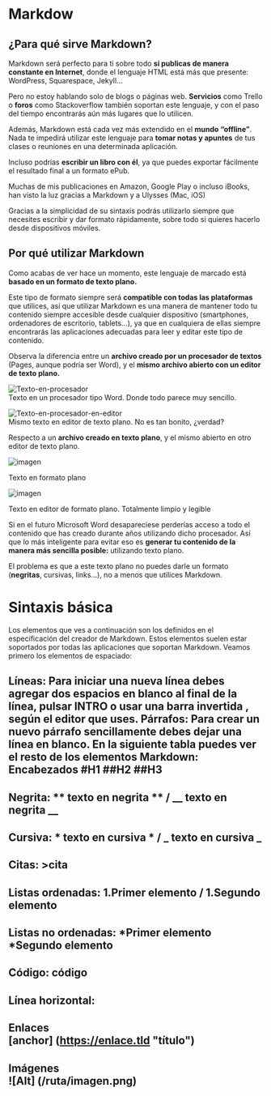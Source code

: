 # Markdow

## ¿Para qué sirve Markdown?
Markdown será perfecto para ti sobre todo **si publicas de manera constante en Internet**, donde el lenguaje HTML está más que presente: WordPress, Squarespace, Jekyll…

Pero no estoy hablando solo de blogs o páginas web. **Servicios** como Trello o **foros** como Stackoverflow también soportan este lenguaje, y con el paso del tiempo encontrarás aún más lugares que lo utilicen.

Además, Markdown está cada vez más extendido en el **mundo “offline”**. Nada te impedirá utilizar este lenguaje para **tomar notas y apuntes** de tus clases o reuniones en una determinada aplicación.

Incluso podrías **escribir un libro con él**, ya que puedes exportar fácilmente el resultado final a un formato ePub.

Muchas de mis publicaciones en Amazon, Google Play o incluso iBooks, han visto la luz gracias a Markdown y a Ulysses (Mac, iOS)

Gracias a la simplicidad de su sintaxis podrás utilizarlo siempre que necesites escribir y dar formato rápidamente, sobre todo si quieres hacerlo desde dispositivos móviles.
## Por qué utilizar Markdown
Como acabas de ver hace un momento, este lenguaje de marcado está **basado en un formato de texto plano.**

Este tipo de formato siempre será **compatible con todas las plataformas** que utilices, así que utilizar Markdown es una manera de mantener todo tu contenido siempre accesible desde cualquier dispositivo (smartphones, ordenadores de escritorio, tablets…), ya que en cualquiera de ellas siempre encontrarás las aplicaciones adecuadas para leer y editar este tipo de contenido.

Observa la diferencia entre un **archivo creado por un procesador de textos** (Pages, aunque podría ser Word), y el **mismo archivo abierto con un editor de texto plano.**

![Texto-en-procesador](https://github.com/user-attachments/assets/d433394d-bb4f-4446-86ea-09f4dd7b619d)  
Texto en un procesador tipo Word. Donde todo parece muy sencillo.

 
![Texto-en-procesador-en-editor](https://github.com/user-attachments/assets/e89b7f79-ece3-4d75-8e20-6ea8b6b3502c)  
Mismo texto en editor de texto plano. No es tan bonito, ¿verdad?

Respecto a un **archivo creado en texto plano**, y el mismo abierto en otro editor de texto plano.

![imagen](https://github.com/user-attachments/assets/3d840e48-1e1b-4af4-95ae-8d5560bcaca9) 

Texto en formato plano


![imagen](https://github.com/user-attachments/assets/afb98c1b-e3d4-4be4-9a60-36bf1563ce5d) 

Texto en editor de formato plano. Totalmente limpio y legible

Si en el futuro Microsoft Word desapareciese perderías acceso a todo el contenido que has creado durante años utilizando dicho procesador. Así que lo más inteligente para evitar eso es **generar tu contenido de la manera más sencilla posible:** utilizando texto plano.

El problema es que a este texto plano no puedes darle un formato (**negritas**, cursivas, links…), no a menos que utilices Markdown.



# Sintaxis básica
Los elementos que ves a continuación son los definidos en el especificación del creador de Markdown. Estos elementos suelen estar soportados por todas las aplicaciones que soportan Markdown. Veamos primero los elementos de espaciado:

**Líneas:** Para iniciar una nueva línea debes agregar dos espacios en blanco al final de la línea, pulsar INTRO o usar una barra invertida \, según el editor que uses.
**Párrafos:** Para crear un nuevo párrafo sencillamente debes dejar una línea en blanco.
En la siguiente tabla puedes ver el resto de los elementos Markdown:
Encabezados                  #H1
                          ##H2
                          ##H3
---
                          
Negrita:                     ** texto en negrita ** /
                          __ texto en negrita __
---
                          
Cursiva:                  * texto en cursiva * /
                          _ texto en cursiva _
---
                          
Citas:                    >cita
 ---

Listas ordenadas:            1.Primer elemento /
                          1.Segundo elemento
---
                          
Listas no ordenadas:      *Primer elemento  
                          *Segundo elemento 
---

Código:                   código
---

Línea horizontal:    
  ---
Enlaces    
[anchor] (https://enlace.tld "título")
 ---
Imágenes    
![Alt] (/ruta/imagen.png)
 ---
